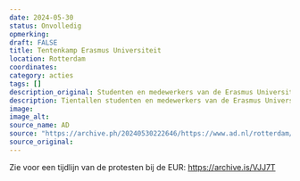 ```yaml
---
date: 2024-05-30
status: Onvolledig
opmerking: 
draft: FALSE
title: Tentenkamp Erasmus Universiteit
location: Rotterdam
coordinates: 
category: acties
tags: []
description_original: Studenten en medewerkers van de Erasmus Universiteit in Rotterdam voeren sinds donderdagmiddag protest uit solidariteit met Palestina. Twee weken geleden werd, na een afgeblazen actie, al aangekondigd dat er een nieuwe, onverwachte demonstratie zou komen.
description: Tientallen studenten en medewerkers van de Erasmus Universiteit in Rotterdam voeren protest uit solidariteit met Palestina op campus Woudestein. Ze zetten tenten voor Food Plaza, en er is een met een drumband. 
image: 
image_alt: 
source_name: AD
source: "https://archive.ph/20240530222646/https://www.ad.nl/rotterdam/alsnog-pro-palestinaprotest-op-erasmus-universiteit-tentenkamp-opgezet-studenten-blijven-overnachten~a8403b83/#selection-1757.11-1761.72"
source_original: 
---
```

Zie voor een tijdlijn van de protesten bij de EUR: https://archive.is/VJJ7T
